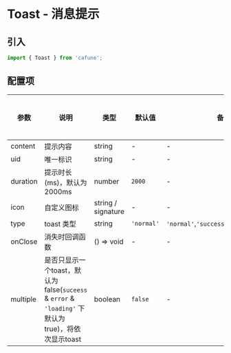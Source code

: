 # Toast - 消息提示

## 引入
```jsx
import { Toast } from 'cafune';
```

## 配置项
| 参数 | 说明 | 类型 | 默认值 |备选值 | 是否必须 |
| --- | --- | --- | --- | --- | --- |
| content | 提示内容 | string | - | - | ✅  |
| uid | 唯一标识 | string | - | - | ❌ |
| duration | 提示时长(ms)，默认为2000ms | number | `2000` | - | ❌ |
| icon | 自定义图标 | string / signature | - | - | ❌ |
| type | toast 类型 | string | `'normal'` | `'normal'`,`'success'`,`'error'`,`'loading'` | ❌ |
| onClose | 消失时回调函数 | () => void | - | - | ❌ |
| multiple | 是否只显示一个toast，默认为false(`suceess` & `error` & `'loading'` 下默认为true)，将依次显示toast | boolean | `false` | - | ❌ |
